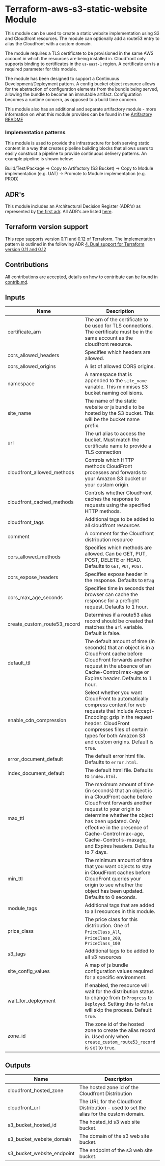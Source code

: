 # Terraform-aws-s3-static-website Module

This module can be used to create a static website implementation using S3 and Cloudfront resources. The module can optionally add
a route53 entry to alias the Cloudfront with a custom domain.

The module requires a TLS certificate to be provisioned in the same AWS account in which the resources are being installed in.
Cloudfront only supports binding to certificates in the `us-east-1` region. A certificate arn is a required parameter for this module.

The module has been designed to support a Continuous Development/Deployment pattern. A config bucket object resource allows for the abstraction
of configuration elements from the bundle being served, allowing the bundle to become an immutable artifact. Configuration becomes a runtime concern, as opposed to a build time concern.

This module also has an additional and separate artifactory module - more information on what this module provides can be found in the [Artifactory README](artifactory/README.md)

### Implementation patterns

This module is used to provide the infrastructure for both serving static content in a way that creates pipeline building blocks that allows users to easily construct a pipeline to provide continuous delivery patterns. An example pipeline is shown below:

Build/Test/Package    ->    Copy to Artifactory (S3 Bucket)    ->    Copy to Module implementation (e.g. UAT)    ->    Promote to Module implementation (e.g. PROD)

## ADR's

This module includes an Architectural Decision Register (ADR's) as represented by [the first adr](docs/adr/0001-record-architecture-decisions.md). All ADR's are listed [here](docs/adr/toc.md).

## Terraform version support
This repo supports version 0.11 and 0.12 of Terraform. The implementation pattern is outlined in the following ADR [4. Dual support for Terraform version 0.11 and 0.12](docs/adr/0004-dual-support-for-terraform-version-0-11-and-0-12.md)

## Contributions
All contributions are accepted, details on how to contribute can be found in [contrib.md](contrib.md).

## Inputs

| Name | Description | Type | Default | Required |
|------|-------------|:----:|:-----:|:-----:|
| certificate\_arn | The arn of the certificate to be used for TLS connections. The certificate must be in the same account as the cloudfront resource. | string | n/a | yes |
| cors\_allowed\_headers | Specifies which headers are allowed. | list | n/a | yes |
| cors\_allowed\_origins | A list of allowed CORS origins. | list | n/a | yes |
| namespace | A namespace that is appended to the `site_name` variable. This minimises S3 bucket naming collisions. | string | n/a | yes |
| site\_name | The name of the static website or js bundle to be hosted by the S3 bucket. This will be the bucket name prefix. | string | n/a | yes |
| url | The url alias to access the bucket. Must match the certificate name to provide a TLS connection | string | n/a | yes |
| cloudfront\_allowed\_methods | Controls which HTTP methods CloudFront processes and forwards to your Amazon S3 bucket or your custom origin. | list | `<list>` | no |
| cloudfront\_cached\_methods | Controls whether CloudFront caches the response to requests using the specified HTTP methods. | list | `<list>` | no |
| cloudfront\_tags | Additional tags to be added to all cloudfront resources | map | `<map>` | no |
| comment | A comment for the Cloudfront distribution resource | string | `""` | no |
| cors\_allowed\_methods | Specifies which methods are allowed. Can be GET, PUT, POST, DELETE or HEAD. Defaults to `GET`, `PUT`, `POST`. | list | `<list>` | no |
| cors\_expose\_headers | Specifies expose header in the response. Defaults to `ETag` | list | `<list>` | no |
| cors\_max\_age\_seconds | Specifies time in seconds that browser can cache the response for a preflight request. Defaults to 1 hour. | string | `"3600"` | no |
| create\_custom\_route53\_record | Determines if a route53 alias record should be created that matches the `url` variable. Default is false. | string | `"false"` | no |
| default\_ttl | The default amount of time (in seconds) that an object is in a CloudFront cache before CloudFront forwards another request in the absence of an Cache-Control max-age or Expires header. Defaults to 1 hour. | string | `"3600"` | no |
| enable\_cdn\_compression | Select whether you want CloudFront to automatically compress content for web requests that include Accept-Encoding: gzip in the request header. CloudFront compresses files of certain types for both Amazon S3 and custom origins. Default is `true`. | string | `"true"` | no |
| error\_document\_default | The default error html file. Defaults to `error.html`. | string | `"error.html"` | no |
| index\_document\_default | The default html file. Defaults to `index.html`. | string | `"index.html"` | no |
| max\_ttl | The maximum amount of time (in seconds) that an object is in a CloudFront cache before CloudFront forwards another request to your origin to determine whether the object has been updated. Only effective in the presence of Cache-Control max-age, Cache-Control s-maxage, and Expires headers. Defaults to 7 days. | string | `"604800"` | no |
| min\_ttl | The minimum amount of time that you want objects to stay in CloudFront caches before CloudFront queries your origin to see whether the object has been updated. Defaults to 0 seconds. | string | `"0"` | no |
| module\_tags | Additional tags that are added to all resources in this module. | map | `<map>` | no |
| price\_class | The price class for this distribution. One of `PriceClass_All`, `PriceClass_200`, `PriceClass_100` | string | `"PriceClass_All"` | no |
| s3\_tags | Additional tags to be added to all s3 resources | map | `<map>` | no |
| site\_config\_values | A map of js bundle configuration values required for a specific environment. | map | `<map>` | no |
| wait\_for\_deployment | If enabled, the resource will wait for the distribution status to change from `InProgress` to `Deployed`. Setting this to `false` will skip the process. Default: `true`. | string | `"true"` | no |
| zone\_id | The zone id of the hosted zone to create the alias record in. Used only when `create_custom_route53_record` is set to `true`. | string | `""` | no |

## Outputs

| Name | Description |
|------|-------------|
| cloudfront\_hosted\_zone | The hosted zone id of the Cloudfront Distribution |
| cloudfront\_url | The URL for the Cloudfront Distribution - used to set the alias for the custom domain. |
| s3\_bucket\_hosted\_id | The hosted_id s3 web site bucket. |
| s3\_bucket\_website\_domain | The domain of the s3 web site bucket. |
| s3\_bucket\_website\_endpoint | The endpoint of the s3 web site bucket. |

